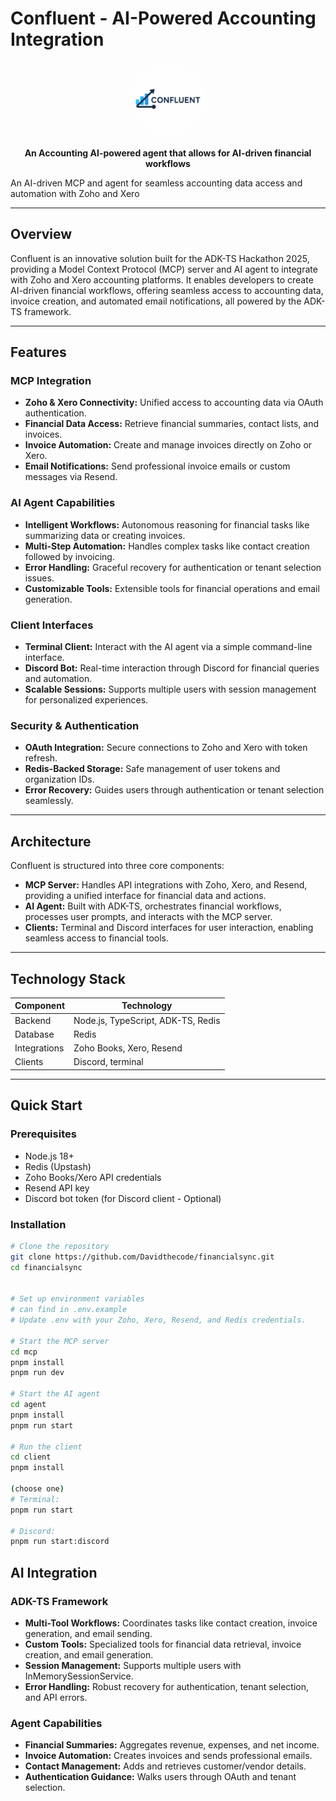 # **Confluent - AI-Powered Accounting Integration**

<div align="center">
  <img src="client/public/confluent.png" alt="confluent Logo" width="120" height="120" style="border-radius: 50%;">
  
  **An Accounting AI-powered agent that allows for AI-driven financial workflows**
</div>

An AI-driven MCP and agent for seamless accounting data access and automation with Zoho and Xero

---

## **Overview**
Confluent is an innovative solution built for the ADK-TS Hackathon 2025, providing a Model Context Protocol (MCP) server and AI agent to integrate with Zoho and Xero accounting platforms. It enables developers to create AI-driven financial workflows, offering seamless access to accounting data, invoice creation, and automated email notifications, all powered by the ADK-TS framework.

---

## **Features**

### **MCP Integration**
- **Zoho & Xero Connectivity:** Unified access to accounting data via OAuth authentication.
- **Financial Data Access:** Retrieve financial summaries, contact lists, and invoices.
- **Invoice Automation:** Create and manage invoices directly on Zoho or Xero.
- **Email Notifications:** Send professional invoice emails or custom messages via Resend.

### **AI Agent Capabilities**
- **Intelligent Workflows:** Autonomous reasoning for financial tasks like summarizing data or creating invoices.
- **Multi-Step Automation:** Handles complex tasks like contact creation followed by invoicing.
- **Error Handling:** Graceful recovery for authentication or tenant selection issues.
- **Customizable Tools:** Extensible tools for financial operations and email generation.

### **Client Interfaces**
- **Terminal Client:** Interact with the AI agent via a simple command-line interface.
- **Discord Bot:** Real-time interaction through Discord for financial queries and automation.
- **Scalable Sessions:** Supports multiple users with session management for personalized experiences.

### **Security & Authentication**
- **OAuth Integration:** Secure connections to Zoho and Xero with token refresh.
- **Redis-Backed Storage:** Safe management of user tokens and organization IDs.
- **Error Recovery:** Guides users through authentication or tenant selection seamlessly.

---

## **Architecture**
Confluent is structured into three core components:

- **MCP Server:** Handles API integrations with Zoho, Xero, and Resend, providing a unified interface for financial data and actions.  
- **AI Agent:** Built with ADK-TS, orchestrates financial workflows, processes user prompts, and interacts with the MCP server.  
- **Clients:** Terminal and Discord interfaces for user interaction, enabling seamless access to financial tools.

---

## **Technology Stack**

| Component | Technology |
|------------|-------------|
| Backend | Node.js, TypeScript, ADK-TS, Redis |
| Database | Redis | 
| Integrations | Zoho Books, Xero, Resend |
| Clients | Discord, terminal |

---

## **Quick Start**

### **Prerequisites**
- Node.js 18+
- Redis (Upstash)
- Zoho Books/Xero API credentials
- Resend API key
- Discord bot token (for Discord client - Optional)

### **Installation**
```bash
# Clone the repository
git clone https://github.com/Davidthecode/financialsync.git
cd financialsync


# Set up environment variables
# can find in .env.example
# Update .env with your Zoho, Xero, Resend, and Redis credentials.

# Start the MCP server
cd mcp
pnpm install
pnpm run dev

# Start the AI agent
cd agent
pnpm install
pnpm run start

# Run the client
cd client
pnpm install

(choose one)
# Terminal:
pnpm run start

# Discord:
pnpm run start:discord

```

## **AI Integration**

### **ADK-TS Framework**
- **Multi-Tool Workflows:** Coordinates tasks like contact creation, invoice generation, and email sending.  
- **Custom Tools:** Specialized tools for financial data retrieval, invoice creation, and email generation.  
- **Session Management:** Supports multiple users with InMemorySessionService.  
- **Error Handling:** Robust recovery for authentication, tenant selection, and API errors.  

### **Agent Capabilities**
- **Financial Summaries:** Aggregates revenue, expenses, and net income.  
- **Invoice Automation:** Creates invoices and sends professional emails.  
- **Contact Management:** Adds and retrieves customer/vendor details.  
- **Authentication Guidance:** Walks users through OAuth and tenant selection.
